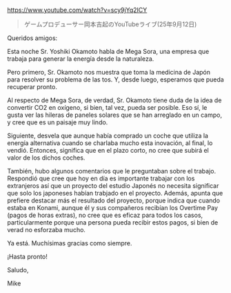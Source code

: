 https://www.youtube.com/watch?v=scy9jYq2ICY

> ゲームプロデューサー岡本吉起のYouTubeライブ(25年9月12日)

Queridos amigos:

Esta noche Sr. Yoshiki Okamoto habla de Mega Sora, una empresa que trabaja para generar la energía desde la naturaleza. 

Pero primero, Sr. Okamoto nos muestra que toma la medicina de Japón para resolver su problema de las tos. Y, desde luego, esperamos que pueda recuperar pronto.

Al respecto de Mega Sora, de verdad, Sr. Okamoto tiene duda de la idea de convertir CO2 en oxígeno, si bien, tal vez, pueda ser posible. Eso sí, le gusta ver las hileras de paneles solares que se han arreglado en un campo, y cree que es un paisaje muy lindo.

Siguiente, desvela que aunque había comprado un coche que utiliza la energía alternativa cuando se charlaba mucho esta inovación, al final, lo vendió. Entonces, significa que en el plazo corto, no cree que subirá el valor de los dichos coches.

También, hubo algunos comentarios que le preguntaban sobre el trabajo. Respondió que cree que hoy en día es importante trabajar con los extranjeros así que un proyecto del estudio Japonés no necesita significar que solo los japoneses habían trabjado en el proyecto. Además, apunta que prefiere destacar más el resultado del proyecto, porque indica que cuando estaba en Konami, aunque él y sus compañeros recibían los Overtime Pay (pagos de horas extras), no cree que es eficaz para todos los casos, particularmente porque una persona pueda recibir estos pagos, si bien de verad no esforzaba mucho.

Ya está. Muchísimas gracias como siempre.

¡Hasta pronto!

Saludo,

Mike
